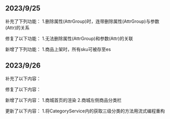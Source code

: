 ## 2023/9/25

补充了下列功能：
    1.删除属性(AttrGroup)时，连带删除属性(AttrGroup)与参数(Attr)的关系

修复了以下功能：
    1.无法删除属性(AttrGroup)和参数(Attr)的关联

新增了下列功能：
    1.商品上架时，所有sku可被存至es







## 2023/9/26

补充了以下内容：


修复了以下内容：


新增了以下内容：
    1.商城首页的渲染
    2.商城左侧商品分类栏

更新了以下内容：
    1.将CategoryService内的获取三级分类的方法用流式编程重构






